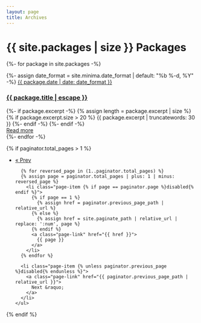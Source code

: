 ```yaml
---
layout: page
title: Archives
---
```


<div class="home">
  <h1 class="page-heading">{{ site.packages | size }} Packages</h1>

  {%- for package in site.packages -%}
  <div class="card shadow-sm mb-4 bg-white rounded">
    <div class="card-body">
      {%- assign date_format = site.minima.date_format | default: "%b %-d, %Y" -%}
      <a class="post-link" href="{{ package.url | relative_url }}">
        <span class="post-meta">{{ package.date | date: date_format }}</span>
        <h3>
            {{ package.title | escape }}
        </h3>
      </a>
      {%- if package.excerpt -%}
        {% assign length = package.excerpt | size %}
        {% if package.excerpt.size > 20 %}
          {{ package.excerpt | truncatewords: 30 }}
        {%- endif -%}
      {%- endif -%}
      <div class="text-right">
        <a href="{{ package.url | relative_url }}" class="card-link">Read more</a>
      </div>
    </div>
  </div>
  {%- endfor -%}

  {% if paginator.total_pages > 1 %}
  <nav class="d-flex justify-content-center">
    <ul class="pagination mx-0">
      <li class="page-item {% unless paginator.next_page %}disabled{% endunless %}">
        <a class="page-link" href="{{ paginator.next_page_path | relative_url }}">
          &laquo; Prev
        </a>
      </li>

      {% for reversed_page in (1..paginator.total_pages) %}
      {% assign page = paginator.total_pages | plus: 1 | minus: reversed_page %}
        <li class="page-item {% if page == paginator.page %}disabled{% endif %}">
          {% if page == 1 %}
            {% assign href = paginator.previous_page_path | relative_url %}
          {% else %}
            {% assign href = site.paginate_path | relative_url | replace: ':num', page %}
          {% endif %}
          <a class="page-link" href="{{ href }}">
            {{ page }}
          </a>
        </li>
      {% endfor %}

      <li class="page-item {% unless paginator.previous_page %}disabled{% endunless %}">
        <a class="page-link" href="{{ paginator.previous_page_path | relative_url }}">
          Next &raquo;
        </a>
      </li>
    </ul>
  </nav>
  {% endif %}

</div>
